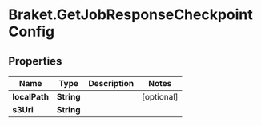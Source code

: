 # Braket.GetJobResponseCheckpointConfig

## Properties

Name | Type | Description | Notes
------------ | ------------- | ------------- | -------------
**localPath** | **String** |  | [optional] 
**s3Uri** | **String** |  | 


